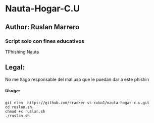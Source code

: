 # Nauta-Hogar-C.U
## Author: Ruslan Marrero
### Script solo con fines educativos

TPhishing Nauta

## Legal:
No me hago responsable del mal uso que le puedan dar a este phishin


##### Usage:
```
git clon  https://github.com/cracker-vs-cuba1/nauta-hogar-c.u.git
cd ruslan.sh
chmod +x ruslan.sh
./ruslan.sh

